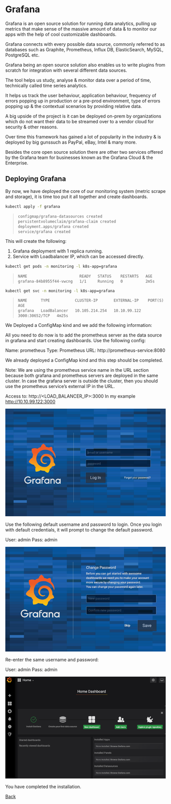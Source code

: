 # Grafana

Grafana is an open source solution for running data analytics, pulling up metrics that make sense of the massive amount of data & to monitor our apps with the help of cool customizable dashboards.

Grafana connects with every possible data source, commonly referred to as databases such as Graphite, Prometheus, Influx DB, ElasticSearch, MySQL, PostgreSQL etc.

Grafana being an open source solution also enables us to write plugins from scratch for integration with several different data sources.

The tool helps us study, analyse & monitor data over a period of time, technically called time series analytics.

It helps us track the user behaviour, application behaviour, frequency of errors popping up in production or a pre-prod environment, type of errors popping up & the contextual scenarios by providing relative data.

A big upside of the project is it can be deployed on-prem by organizations which do not want their data to be streamed over to a vendor cloud for security & other reasons.

Over time this framework has gained a lot of popularity in the industry & is deployed by big gunssuch as PayPal, eBay, Intel & many more.

Besides the core open source solution there are other two services offered by the Grafana team for businesses known as the Grafana Cloud & the Enterprise.

## Deploying Grafana

By now, we have deployed the core of our monitoring system (metric scrape and storage), it is time too put it all together and create dashboards.

```bash
kubectl apply -f grafana
```

> ```console
> configmap/grafana-datasources created
> persistentvolumeclaim/grafana-claim created
> deployment.apps/grafana created
> service/grafana created
> ```

This will create the following:

1. Grafana deployment with 1 replica running.
2. Service with Loadbalancer IP, which can be accessed directly.

```bash
kubectl get pods -n monitoring -l k8s-app=grafana
```

> ```console
> NAME                       READY   STATUS    RESTARTS   AGE
> grafana-84b8955f44-vwcng   1/1     Running   0          2m5s
> ```

```bash
kubectl get svc -n monitoring -l k8s-app=grafana
```

> ```console
> NAME      TYPE           CLUSTER-IP       EXTERNAL-IP    PORT(S)          AGE
> grafana   LoadBalancer   10.105.214.254   10.10.99.122   3000:30652/TCP   4m25s
> ```

We Deployed a ConfigMap kind and we add the following information:


All you need to do now is to add the prometheus server as the data source in grafana and start creating dashboards. Use the following config:

Name: prometheus
Type: Prometheus
URL: http://prometheus-service:8080

We already deployed a ConfigMap kind and this step should be completed.

Note: We are using the prometheus service name in the URL section because both grafana and prometheus servers are deployed in the same cluster. In case the grafana server is outside the cluster, then you should use the prometheus service’s external IP in the URL.

Access to: http://<LOAD_BALANCER_IP>:3000 
In my example http://10.10.99.122:3000

![grafana-access](images/grafana00.png)

Use the following default username and password to login. Once you login with default credentials, it will prompt to change the default password.

User: admin
Pass: admin

![grafana-access](images/grafana01.png)

Re-enter the same username and password:

User: admin
Pass: admin

![grafana-access](images/grafana09.png)

You have completed the installation.

[Back](lab14.md)